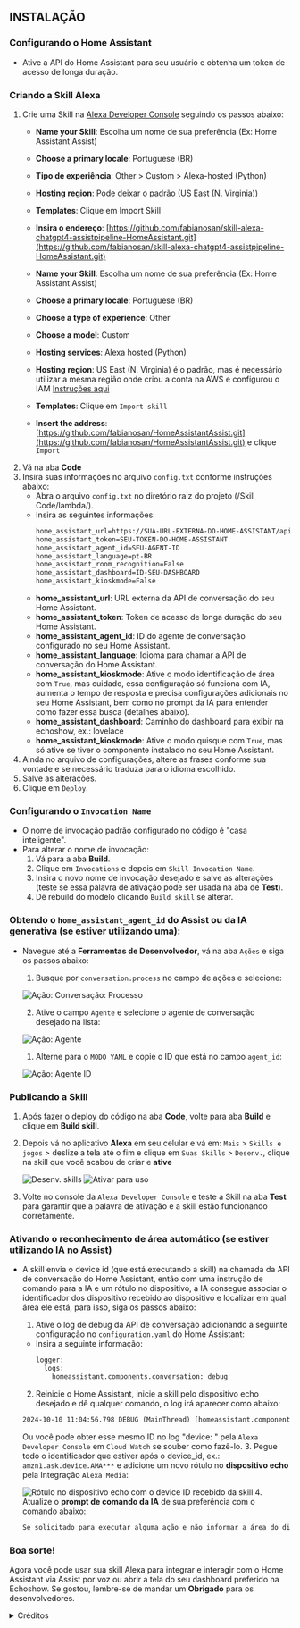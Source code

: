 
## INSTALAÇÃO

### Configurando o Home Assistant
- Ative a API do Home Assistant para seu usuário e obtenha um token de acesso de longa duração.

### Criando a Skill Alexa
1. Crie uma Skill na [Alexa Developer Console](https://developer.amazon.com/alexa/console/ask) seguindo os passos abaixo:
   - **Name your Skill**: Escolha um nome de sua preferência (Ex: Home Assistant Assist)
   - **Choose a primary locale**: Portuguese (BR)
   - **Tipo de experiência**: Other > Custom > Alexa-hosted (Python)
   - **Hosting region**: Pode deixar o padrão (US East (N. Virginia))
   - **Templates**: Clique em Import Skill
   - **Insira o endereço**: [https://github.com/fabianosan/skill-alexa-chatgpt4-assistpipeline-HomeAssistant.git](https://github.com/fabianosan/skill-alexa-chatgpt4-assistpipeline-HomeAssistant.git)

   - **Name your Skill**: Escolha um nome de sua preferência (Ex: Home Assistant Assist)
   - **Choose a primary locale**: Portuguese (BR)
   - **Choose a type of experience**: Other
   - **Choose a model**: Custom
   - **Hosting services**: Alexa hosted (Python)
   - **Hosting region**: US East (N. Virginia) é o padrão, mas é necessário utilizar a mesma região onde criou a conta na AWS e configurou o IAM [Instruções aqui](https://www.home-assistant.io/integrations/alexa.smart_home)
   - **Templates**: Clique em ``Import skill``
   - **Insert the address**: [https://github.com/fabianosan/HomeAssistantAssist.git](https://github.com/fabianosan/HomeAssistantAssist.git) e clique ``Import``
2. Vá na aba **Code**
3. Insira suas informações no arquivo `config.txt` conforme instruções abaixo:
   - Abra o arquivo `config.txt` no diretório raiz do projeto (/Skill Code/lambda/).
   - Insira as seguintes informações:
     ```txt
     home_assistant_url=https://SUA-URL-EXTERNA-DO-HOME-ASSISTANT/api/conversation/process
     home_assistant_token=SEU-TOKEN-DO-HOME-ASSISTANT
     home_assistant_agent_id=SEU-AGENT-ID
     home_assistant_language=pt-BR
     home_assistant_room_recognition=False
     home_assistant_dashboard=ID-SEU-DASHBOARD
     home_assistant_kioskmode=False
     ```
   - **home_assistant_url**: URL externa da API de conversação do seu Home Assistant.
   - **home_assistant_token**: Token de acesso de longa duração do seu Home Assistant.
   - **home_assistant_agent_id**: ID do agente de conversação configurado no seu Home Assistant.
   - **home_assistant_language**: Idioma para chamar a API de conversação do Home Assistant.
   - **home_assistant_kioskmode**: Ative o modo identificação de área com `True`, mas cuidado, essa configuração só funciona com IA, aumenta o tempo de resposta e precisa configurações adicionais no seu Home Assistant, bem como no prompt da IA para entender como fazer essa busca (detalhes abaixo).
   - **home_assistant_dashboard**: Caminho do dashboard para exibir na echoshow, ex.: lovelace
   - **home_assistant_kioskmode**: Ative o modo quisque com `True`, mas só ative se tiver o componente instalado no seu Home Assistant.
4. Ainda no arquivo de configurações, altere as frases conforme sua vontade e se necessário traduza para o idioma escolhido.
5. Salve as alterações.
6. Clique em `Deploy`.

### Configurando o ``Invocation Name``
- O nome de invocação padrão configurado no código é "casa inteligente".
- Para alterar o nome de invocação:
  1. Vá para a aba **Build**.
  2. Clique em `Invocations` e depois em `Skill Invocation Name`.
  3. Insira o novo nome de invocação desejado e salve as alterações (teste se essa palavra de ativação pode ser usada na aba de **Test**).
  4. Dê rebuild do modelo clicando `Build skill` se alterar.

### Obtendo o `home_assistant_agent_id` do Assist ou da IA generativa (se estiver utilizando uma):
- Navegue até a **Ferramentas de Desenvolvedor**, vá na aba `Ações` e siga os passos abaixo: 
  1. Busque por `conversation.process` no campo de ações e selecione:

    ![Ação: Conversação: Processo](images/pt_dev_action.png)

  2. Ative o campo `Agente` e selecione o agente de conversação desejado na lista:

    ![Ação: Agente](images/pt_dev_action_uimode.png)

  1. Alterne para o `MODO YAML` e copie o ID que está no campo `agent_id`:

    ![Ação: Agente ID](images/pt_dev_action_yaml.png)
  
### Publicando a Skill
1. Após fazer o deploy do código na aba **Code**, volte para aba **Build** e clique em **Build skill**.
2. Depois vá no aplicativo **Alexa** em seu celular e vá em: `Mais` > `Skills e jogos` > deslize a tela até o fim e clique em `Suas Skills` > `Desenv.`, clique na skill que você acabou de criar e **ative**

    ![Desenv. skills](images/pt_alexa_dev_app.jpg)
    ![Ativar para uso](images/pt_alexa_dev_app_activated.jpg)
3. Volte no console da ``Alexa Developer Console`` e teste a Skill na aba **Test** para garantir que a palavra de ativação e a skill estão funcionando corretamente.

### Ativando o reconhecimento de área automático (se estiver utilizando IA no Assist)
- A skill envia o device id (que está executando a skill) na chamada da API de conversação do Home Assistant, então com uma instrução de comando para a IA e um rótulo no dispositivo, a IA consegue associar o identificador dos dispositivo recebido ao dispositivo e localizar em qual área ele está, para isso, siga os passos abaixo:
  1. Ative o log de debug da API de conversação adicionando a seguinte configuração no `configuration.yaml` do Home Assistant:
  - Insira a seguinte informação:
     ```txt
     logger:
       logs:
         homeassistant.components.conversation: debug
     ```
  2. Reinicie o Home Assistant, inicie a skill pelo dispositivo echo desejado e dê qualquer comando, o log irá aparecer como abaixo:
    ```txt
    2024-10-10 11:04:56.798 DEBUG (MainThread) [homeassistant.components.conversation.agent_manager] Processing in pt-BR: ligue a luz da sala. device_id: amzn1.ask.device.AMA***
     ```
     Ou você pode obter esse mesmo ID no log "device: " pela ``Alexa Developer Console`` em ``Cloud Watch`` se souber como fazê-lo.
  3. Pegue todo o identificador que estiver após o device_id, ex.: `amzn1.ask.device.AMA***` e adicione um novo rótulo no **dispositivo echo** pela Integração `Alexa Media`:
  
    ![Rótulo no dispositivo echo com o device ID recebido da skill](images/pt_echo_device_label.jpg)
  4. Atualize o **prompt de comando da IA** de sua preferência com o comando abaixo:
     ```txt
     Se solicitado para executar alguma ação e não informar a área do dispositivo, use o rótulo recebido no comando após a string "device_id:" para encontrar a entidade associada ao rotulo e use a área dessa entididade para executar o comando.
     ```

### Boa sorte!
Agora você pode usar sua skill Alexa para integrar e interagir com o Home Assistant via Assist por voz ou abrir a tela do seu dashboard preferido na Echoshow.
Se gostou, lembre-se de mandar um **Obrigado** para os desenvolvedores.

<details><summary>Créditos</summary>
<p>   
Para o [rodrigoscoelho](https://github.com/rodrigoscoelho), quem iniciou o desenvolvimento desta skill.
</p>
</details>